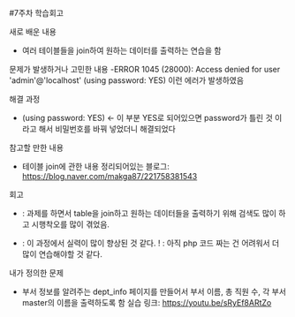 #7주차 학습회고

새로 배운 내용
- 여러 테이블들을 join하여 원하는 데이터를 출력하는 연습을 함 

문제가 발생하거나 고민한 내용
-ERROR 1045 (28000): Access denied for user 'admin'@'localhost' (using password: YES)
이런 에러가 발생하였음

해결 과정
- (using password: YES) <- 이 부분 YES로 되어있으면 password가 틀린 것 이라고 해서 비밀번호를 바꿔 넣었더니 해결되었다

참고할 만한 내용
- 테이블 join에 관한 내용 정리되어있는 블로그: https://blog.naver.com/makga87/221758381543

회고
- : 과제를 하면서 table을 join하고 원하는 데이터들을 출력하기 위해 검색도 많이 하고 시행착오를 많이 겪었음.
+ : 이 과정에서 실력이 많이 향상된 것 같다.
! : 아직 php 코드 짜는 건 어려워서 더 많이 연습해야할 것 같다.

내가 정의한 문제
- 부서 정보를 알려주는 dept_info 페이지를 만들어서 부서 이름, 총 직원 수, 각 부서 master의 이름을 출력하도록 함
실습 링크: https://youtu.be/sRyEf8ARtZo
